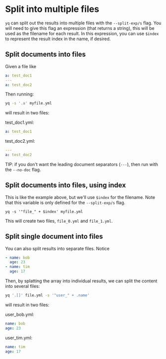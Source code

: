 # Split into multiple files

`yq` can split out the results into multiple files with the `--split-exp/s` flag. You will need to give this flag an expression (that returns a string), this will be used as the filename for each result. In this expression, you can use `$index` to represent the result index in the name, if desired.

## Split documents into files

Given a file like

```yaml
a: test_doc1
--- 
a: test_doc2
```

Then running:

```bash
yq -s '.a' myfile.yml
```

will result in two files:

test\_doc1.yml:

```yaml
a: test_doc1
```

test\_doc2.yml:

```yaml
---
a: test_doc2
```

TIP: if you don't want the leading document separators (`---`), then run with the `--no-doc` flag.

## Split documents into files, using index

This is like the example above, but we'll use `$index` for the filename. Note that this variable is only defined for the `--split-exp/s` flag.

```
yq -s '"file_" + $index' myfile.yml
```

This will create two files, `file_0.yml` and `file_1.yml`.

## Split single document into files

You can also split results into separate files. Notice

```yaml
- name: bob
  age: 23
- name: tim
  age: 17
```

Then, by splatting the array into individual results, we can split the content into several files:

```bash
yq '.[]' file.yml -s '"user_" + .name'
```

will result in two files:

user\_bob.yml:

```yaml
name: bob
age: 23
```

user\_tim.yml:

```yaml
name: tim
age: 17
```

